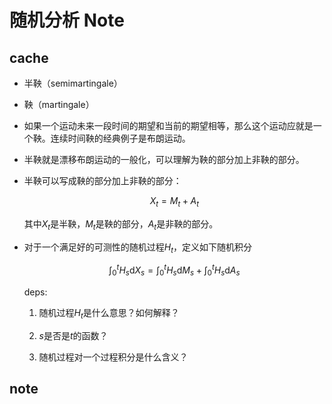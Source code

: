 # 随机分析 Note

## cache

* 半鞅（semimartingale）

* 鞅（martingale）

* 如果一个运动未来一段时间的期望和当前的期望相等，那么这个运动应就是一个鞅。连续时间鞅的经典例子是布朗运动。

* 半鞅就是漂移布朗运动的一般化，可以理解为鞅的部分加上非鞅的部分。

* 半鞅可以写成鞅的部分加上非鞅的部分：

    $$X_t = M_t + A_t$$

    其中$X_t$是半鞅，$M_t$是鞅的部分，$A_t$是非鞅的部分。

* 对于一个满足好的可测性的随机过程$H_t$，定义如下随机积分

    $$\int_0^t H_s \mathrm d X_s = \int_0^t H_s \mathrm d M_s + \int_0^t H_s \mathrm d A_s$$

    deps:

    1. 随机过程$H_t$是什么意思？如何解释？

    2. $s$是否是$t$的函数？

    3. 随机过程对一个过程积分是什么含义？

## note

